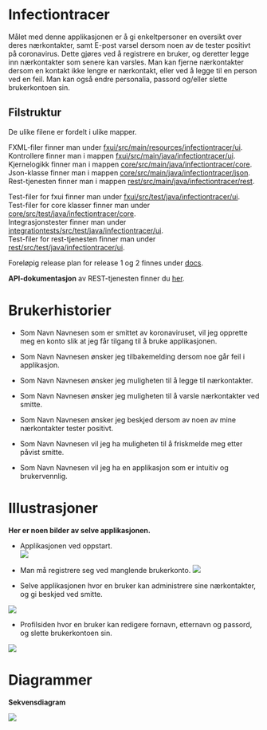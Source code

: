 # Infectiontracer

Målet med denne applikasjonen er å gi enkeltpersoner en oversikt over deres nærkontakter, samt E-post varsel dersom noen av de tester positivt på coronavirus. Dette gjøres ved å registrere en bruker, og deretter legge inn nærkontakter som senere kan varsles. Man kan fjerne nærkontakter dersom en kontakt ikke lengre er nærkontakt, eller ved å legge til en person ved en feil. Man kan også endre personalia, passord og/eller slette brukerkontoen sin. 

## Filstruktur

De ulike filene er fordelt i ulike mapper. <br>

FXML-filer finner man under [fxui/src/main/resources/infectiontracer/ui](fxui/src/main/resources/infectiontracer/ui/). <br>
Kontrollere finner man i mappen [fxui/src/main/java/infectiontracer/ui](fxui/src/main/java/infectiontracer/ui/). <br>
Kjernelogikk finner man i mappen [core/src/main/java/infectiontracer/core](core/src/main/java/infectiontracer/core/). <br>
Json-klasse finner man i mappen [core/src/main/java/infectiontracer/json](core/src/main/java/infectiontracer/json/). <br>
Rest-tjenesten finner man i mappen [rest/src/main/java/infectiontracer/rest](rest/src/main/java/infectiontracer/rest/). <br>

Test-filer for fxui finner man under [fxui/src/test/java/infectiontracer/ui](fxui/src/test/java/infectiontracer/ui/). <br>
Test-filer for core klasser finner man under [core/src/test/java/infectiontracer/core](core/src/test/java/infectiontracer/core/). <br>
Integrasjonstester finner man under [integrationtests/src/test/java/infectiontracer/ui](integrationtests/src/test/java/infectiontracer/ui/). <br>
Test-filer for rest-tjenesten finner man under [rest/src/test/java/infectiontracer/ui](rest/src/test/java/infectiontracer/ui/). <br>


Foreløpig release plan for release 1 og 2 finnes under [docs](docs). <br>

**API-dokumentasjon** av REST-tjenesten finner du [her](https://documenter.getpostman.com/view/14944616/UVJYHySS?fbclid=IwAR0qR2jcDQGa54JkL8ySvVE5ZJCRAWiQy8QLyaC8vfphxTTRo-owYuh9gB0). <br>

# Brukerhistorier

- Som Navn Navnesen som er smittet av koronaviruset, vil jeg opprette meg en konto slik at jeg får tilgang til å bruke applikasjonen.

- Som Navn Navnesen ønsker jeg tilbakemelding dersom noe går feil i applikasjon.

- Som Navn Navnesen ønsker jeg muligheten til å legge til nærkontakter.

- Som Navn Navnesen ønsker jeg muligheten til å varsle nærkontakter ved smitte.

- Som Navn Navnesen ønsker jeg beskjed dersom av noen av mine nærkontakter tester positivt.

- Som Navn Navnesen vil jeg ha muligheten til å friskmelde meg etter påvist smitte. 

- Som Navn Navnesen vil jeg ha en applikasjon som er intuitiv og brukervennlig. 

# Illustrasjoner

**Her er noen bilder av selve applikasjonen.**

 - Applikasjonen ved oppstart.  
![](docs/release3/images/login.png)

- Man må registrere seg ved manglende brukerkonto.
![](docs/release3/images/registration.png)

- Selve applikasjonen hvor en bruker kan administrere sine nærkontakter, og gi beskjed ved smitte. 

![](docs/release3/images/main.png)

- Profilsiden hvor en bruker kan redigere fornavn, etternavn og passord, og slette brukerkontoen sin.

![](docs/release3/images/profile.png)

# Diagrammer

**Sekvensdiagram**

![](docs/release3/diagrams/sequencediagram.png)


